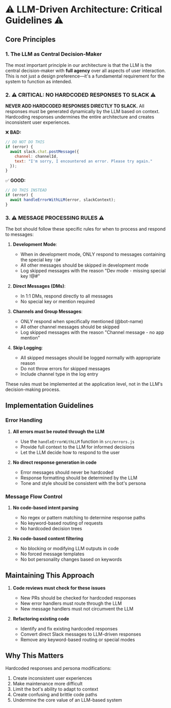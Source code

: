 # ⚠️ LLM-Driven Architecture: Critical Guidelines ⚠️

## Core Principles

### 1. The LLM as Central Decision-Maker

The most important principle in our architecture is that the LLM is the central decision-maker with **full agency** over all aspects of user interaction. This is not just a design preference—it's a fundamental requirement for the system to function as intended.

### 2. ⚠️ CRITICAL: NO HARDCODED RESPONSES TO SLACK ⚠️

**NEVER ADD HARDCODED RESPONSES DIRECTLY TO SLACK.** All responses must be generated dynamically by the LLM based on context. Hardcoding responses undermines the entire architecture and creates inconsistent user experiences.

❌ **BAD:**
```javascript
// DO NOT DO THIS
if (error) {
  await slack.chat.postMessage({
    channel: channelId,
    text: "I'm sorry, I encountered an error. Please try again."
  });
}
```

✅ **GOOD:**
```javascript
// DO THIS INSTEAD
if (error) {
  await handleErrorWithLLM(error, slackContext);
}
```

### 3. ⚠️ MESSAGE PROCESSING RULES ⚠️

The bot should follow these specific rules for when to process and respond to messages:

1. **Development Mode**:
   - When in development mode, ONLY respond to messages containing the special key `!@#`
   - All other messages should be skipped in development mode
   - Log skipped messages with the reason "Dev mode - missing special key !@#"

2. **Direct Messages (DMs)**:
   - In 1:1 DMs, respond directly to all messages
   - No special key or mention required

3. **Channels and Group Messages**:
   - ONLY respond when specifically mentioned (@bot-name)
   - All other channel messages should be skipped
   - Log skipped messages with the reason "Channel message - no app mention"

4. **Skip Logging**:
   - All skipped messages should be logged normally with appropriate reason
   - Do not throw errors for skipped messages
   - Include channel type in the log entry

These rules must be implemented at the application level, not in the LLM's decision-making process.

## Implementation Guidelines

### Error Handling

1. **All errors must be routed through the LLM**
   - Use the `handleErrorWithLLM` function in `src/errors.js`
   - Provide full context to the LLM for informed decisions
   - Let the LLM decide how to respond to the user

2. **No direct response generation in code**
   - Error messages should never be hardcoded
   - Response formatting should be determined by the LLM
   - Tone and style should be consistent with the bot's persona

### Message Flow Control

1. **No code-based intent parsing**
   - No regex or pattern matching to determine response paths
   - No keyword-based routing of requests
   - No hardcoded decision trees

2. **No code-based content filtering**
   - No blocking or modifying LLM outputs in code
   - No forced message templates
   - No bot personality changes based on keywords

## Maintaining This Approach

1. **Code reviews must check for these issues**
   - New PRs should be checked for hardcoded responses
   - New error handlers must route through the LLM
   - New message handlers must not circumvent the LLM

2. **Refactoring existing code**
   - Identify and fix existing hardcoded responses
   - Convert direct Slack messages to LLM-driven responses
   - Remove any keyword-based routing or special modes

## Why This Matters

Hardcoded responses and persona modifications:

1. Create inconsistent user experiences
2. Make maintenance more difficult
3. Limit the bot's ability to adapt to context
4. Create confusing and brittle code paths
5. Undermine the core value of an LLM-based system 
